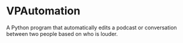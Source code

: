 # VPAutomation
A Python program that automatically edits a podcast or conversation between two people based on who is louder.
